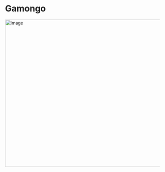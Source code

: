 # Gamongo
<img width="722" height="478" alt="image" src="https://github.com/user-attachments/assets/fe1db048-7b72-46de-8d74-b5a90f2f9a23" />
